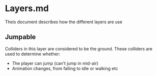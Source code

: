 # Layers.md
Theis document describes how the different layers are use


## Jumpable
Colliders in this layer are considered to be the ground. These colliders are used to determine whether:
* The player can jump (can't jump in mid-air)
* Animation changes, from falling to idle or walking etc


